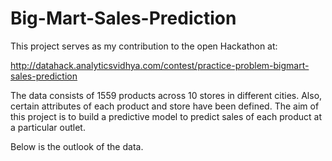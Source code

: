 # Big-Mart-Sales-Prediction
This project serves as my contribution to the open Hackathon at:

http://datahack.analyticsvidhya.com/contest/practice-problem-bigmart-sales-prediction

The data consists of 1559 products across 10 stores in different cities. Also, certain attributes of each product and store have been defined.
The aim of this project is to build a predictive model to predict sales of each product at a particular outlet.

Below is the outlook of the data.

